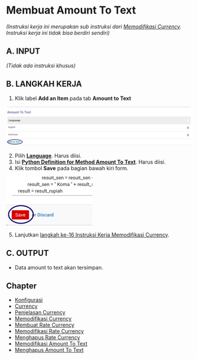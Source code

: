 # Membuat Amount To Text

*(Instruksi kerja ini merupakan sub instruksi dari [Memodifikasi Currency](./memodifikasi.md). Instruksi kerja ini tidak bisa berdiri sendiri)*

## A. INPUT

*(Tidak ada instruksi khusus)*

## B. LANGKAH KERJA

1. Klik label **Add an Item** pada tab **Amount to Text**

![](../../img/currency/tombol-add-text.png)

2. Pilih **[Language](./penjelasan.md#field-detail-amount-to-text-lang-id)**. Harus diisi.
3. Isi **[Python Definition for Method Amount To Text](./penjelasan.md#field-detail-amount-to-text-python-amount2text)**. Harus diisi.
4. Klik tombol **Save** pada bagian bawah kiri form.

![](../../img/currency/tombol-save-text.png)

5. Lanjutkan [langkah ke-16 Instruksi Kerja Memodifikasi Currency](./memodifikasi.md#l16).

## C. OUTPUT

* Data amount to text akan tersimpan.

## Chapter

- [Konfigurasi](../../konfigurasi.md)
- [Currency](../currency.md)
- [Penjelasan Currency](penjelasan.md)
- [Memodifikasi Currency](memodifikasi.md)
- [Membuat Rate Currency](membuat-rate.md)
- [Memodifikasi Rate Currency](memodifikasi-rate.md)
- [Menghapus Rate Currency](menghapus-rate.md)
- [Memodifikasi Amount To Text](memodifikasi-amount.md)
- [Menghapus Amount To Text](menghapus-amount.md)
